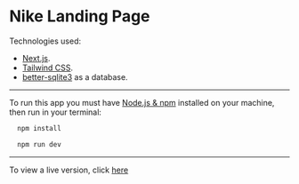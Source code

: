 # Nike Landing Page

Technologies used:

- [Next.js](https://nextjs.org/).
- [Tailwind CSS](https://tailwindcss.com/).
- [better-sqlite3](https://www.npmjs.com/package/better-sqlite3) as a database.

---

To run this app you must have [Node.js & npm](https://nodejs.org/en) installed on your machine, then run in your terminal:

```bash
  npm install

  npm run dev
```

---

To view a live version, click [here](https://nike-peach-ten.vercel.app/)
